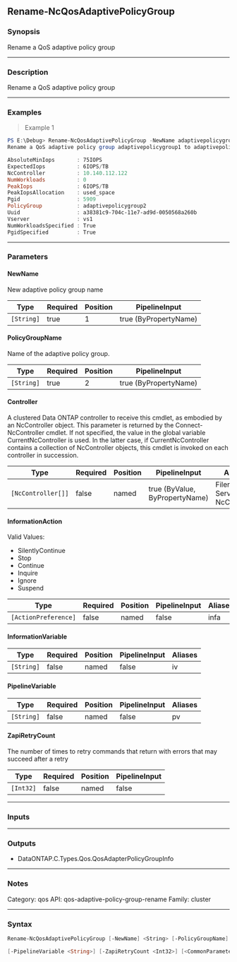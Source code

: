 Rename-NcQosAdaptivePolicyGroup
-------------------------------

### Synopsis
Rename a QoS adaptive policy group

---

### Description

Rename a QoS adaptive policy group

---

### Examples
> Example 1

```PowerShell
PS E:\Debug> Rename-NcQosAdaptivePolicyGroup -NewName adaptivepolicygroup2 -PolicyGroupName adaptivepolicygroup1
Rename a QoS adaptive policy group adaptivepolicygroup1 to adaptivepolicygroup2

AbsoluteMinIops       : 75IOPS
ExpectedIops          : 6IOPS/TB
NcController          : 10.140.112.122
NumWorkloads          : 0
PeakIops              : 6IOPS/TB
PeakIopsAllocation    : used_space
Pgid                  : 5909
PolicyGroup           : adaptivepolicygroup2
Uuid                  : a38381c9-704c-11e7-ad9d-0050568a260b
Vserver               : vs1
NumWorkloadsSpecified : True
PgidSpecified         : True

```

---

### Parameters
#### **NewName**
New adaptive policy group name

|Type      |Required|Position|PipelineInput        |
|----------|--------|--------|---------------------|
|`[String]`|true    |1       |true (ByPropertyName)|

#### **PolicyGroupName**
Name of the adaptive policy group.

|Type      |Required|Position|PipelineInput        |
|----------|--------|--------|---------------------|
|`[String]`|true    |2       |true (ByPropertyName)|

#### **Controller**
A clustered Data ONTAP controller to receive this cmdlet, as embodied by an NcController object. This parameter is returned by the Connect-NcController cmdlet.  If not specified, the value in the global variable CurrentNcController is used. In the latter case, if CurrentNcController contains a collection of NcController objects, this cmdlet is invoked on each controller in succession.

|Type              |Required|Position|PipelineInput                 |Aliases                          |
|------------------|--------|--------|------------------------------|---------------------------------|
|`[NcController[]]`|false   |named   |true (ByValue, ByPropertyName)|Filer<br/>Server<br/>NcController|

#### **InformationAction**

Valid Values:

* SilentlyContinue
* Stop
* Continue
* Inquire
* Ignore
* Suspend

|Type                |Required|Position|PipelineInput|Aliases|
|--------------------|--------|--------|-------------|-------|
|`[ActionPreference]`|false   |named   |false        |infa   |

#### **InformationVariable**

|Type      |Required|Position|PipelineInput|Aliases|
|----------|--------|--------|-------------|-------|
|`[String]`|false   |named   |false        |iv     |

#### **PipelineVariable**

|Type      |Required|Position|PipelineInput|Aliases|
|----------|--------|--------|-------------|-------|
|`[String]`|false   |named   |false        |pv     |

#### **ZapiRetryCount**
The number of times to retry commands that return with errors that may succeed after a retry

|Type     |Required|Position|PipelineInput|
|---------|--------|--------|-------------|
|`[Int32]`|false   |named   |false        |

---

### Inputs

---

### Outputs
* DataONTAP.C.Types.Qos.QosAdapterPolicyGroupInfo

---

### Notes
Category: qos
API: qos-adaptive-policy-group-rename
Family: cluster

---

### Syntax
```PowerShell
Rename-NcQosAdaptivePolicyGroup [-NewName] <String> [-PolicyGroupName] <String> [-Controller <NcController[]>] [-InformationAction <ActionPreference>] [-InformationVariable <String>] 
```
```PowerShell
[-PipelineVariable <String>] [-ZapiRetryCount <Int32>] [<CommonParameters>]
```
